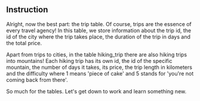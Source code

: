 ## Instruction
Alright, now the best part: the trip table. Of course, trips are the essence of every travel agency! In this table, we store information about the trip id, the id of the city where the trip takes place, the duration of the trip in days and the total price.

Apart from trips to cities, in the table hiking_trip there are also hiking trips into mountains! Each hiking trip has its own id, the id of the specific mountain, the number of days it takes, its price, the trip length in kilometers and the difficulty where 1 means 'piece of cake' and 5 stands for 'you're not coming back from there'.

So much for the tables. Let's get down to work and learn something new.